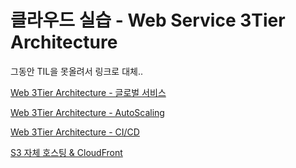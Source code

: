 # 클라우드 실습 - Web Service 3Tier Architecture
그동안 TIL을 못올려서 링크로 대체..


[Web 3Tier Architecture - 글로벌 서비스](https://www.notion.so/Web-3Tier-Architecture-1ae394a480618018b591dcaa59efe523?pvs=21)

[Web 3Tier Architecture - AutoScaling](https://www.notion.so/Web-3Tier-Architecture-AutoScaling-1ae394a4806180d8a9dadcc9dbeffc0b?pvs=21)

[Web 3Tier Architecture - CI/CD](https://www.notion.so/Web-3Tier-Architecture-CI-CD-1ae394a48061803a97b5eb5f8805654a?pvs=21)

[S3 자체 호스팅 & CloudFront](https://www.notion.so/S3-CloudFront-1b2394a48061801cb4b8db1472ee682f?pvs=21)
